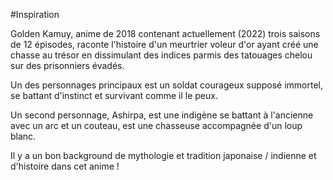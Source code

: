 #Inspiration 

Golden Kamuy, anime de 2018 contenant actuellement (2022) trois saisons de 12 épisodes, raconte l'histoire d'un meurtrier voleur d'or ayant créé une chasse au trésor en dissimulant des indices parmis des tatouages chelou sur des prisonniers évadés.

Un des personnages principaux est un soldat courageux supposé immortel, se battant d'instinct et survivant comme il le peux.

Un second personnage, Ashirpa, est une indigène se battant à l'ancienne avec un arc et un couteau, est une chasseuse accompagnée d'un loup blanc.

Il y a un bon background de mythologie et tradition japonaise / indienne et d'histoire dans cet anime !